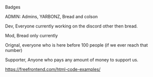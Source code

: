 Badges

ADMIN: Admins, YARBONZ, Bread and colson

Dev, Everyone currently working on the discord other then bread.

Mod, Bread only currently

Orignal, everyone who is here before 100 people (if we ever reach that number)

Supporter, Anyone who pays any amount of money to support us.



https://freefrontend.com/html-code-examples/